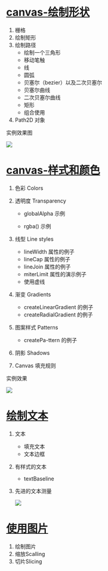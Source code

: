 # [canvas-绘制形状](https://developer.mozilla.org/zh-CN/docs/Web/API/Canvas_API/Tutorial/Drawing_shapes) #
1. 栅格
2. 绘制矩形
3. 绘制路径
	- 绘制一个三角形
	- 移动笔触
	- 线
	- 圆弧
	- 贝塞尔（bezier）以及二次贝塞尔
	- 贝塞尔曲线
	- 二次贝塞尔曲线
	- 矩形
	- 组合使用
4. Path2D 对象

实例效果图

![](http://i.imgur.com/mGDqxuw.png)
# [canvas-样式和颜色](https://developer.mozilla.org/zh-CN/docs/Web/API/Canvas_API/Tutorial/Applying_styles_and_colors) #	
1. 色彩 Colors
2. 透明度 Transparency
  
	- globalAlpha 示例

 	- rgba() 示例
3. 线型 Line styles
  	- lineWidth 属性的例子
	- lineCap 属性的例子
	- lineJoin 属性的例子
	- miterLimit 属性的演示例子
	- 使用虚线
4. 渐变 Gradients
	- createLinearGradient 的例子
    - createRadialGradient 的例子
5. 图案样式 Patterns
	- createPa-ttern 的例子
6. 阴影 Shadows
7. Canvas 填充规则

实例效果

![](http://i.imgur.com/9Ms5DLg.png)
# [绘制文本](http://www.whatwg.org/specs/web-apps/current-work/images/baselines.png) #
1. 文本
	- 填充文本
	- 文本边框
2. 有样式的文本
	- textBaseline
3. 先进的文本测量	

   ![](http://i.imgur.com/ChryIpO.png)

# [使用图片](https://developer.mozilla.org/zh-CN/docs/Web/API/Canvas_API/Tutorial/Using_images) #
1. 绘制图片
2. 缩放Scalling
3. 切片Slicing